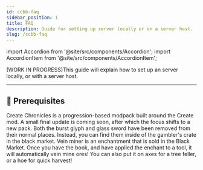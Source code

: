 ```yaml
---
id: ccbb-faq
sidebar_position: 1
title: FAQ
description: Guide for setting up server locally or on a server host.
slug: /ccbb-faq
---
```

import Accordion from '@site/src/components/Accordion';
import AccordionItem from '@site/src/components/AccordionItem';


(WORK IN PROGRESS)This guide will explain how to set up an server locally, or with a server host.

---

## 🧰 Prerequisites



<Accordion>
  <AccordionItem header="What is Create Chronicles?">
    Create Chronicles is a progression-based modpack built around the Create mod.
  </AccordionItem>
  <AccordionItem header="Will it get updates?">
    A small final update is coming soon, after which the focus shifts to a new pack.
  </AccordionItem>
  <AccordionItem header="Where is Burst Glyph/Glass Sword?">
    Both the burst glyph and glass sword have been removed from their normal places. Instead, you can find them inside of the gambler's crate in the black market.
  </AccordionItem>
  <AccordionItem header="How can I use vein mine?">
    Vein miner is an enchantment that is sold in the Black Market. Once you have the book, and have applied the enchant to a tool, it will automatically vein mine ores! You can also put it on axes for a tree feller, or a hoe for quick harvest!
  </AccordionItem>
</Accordion>